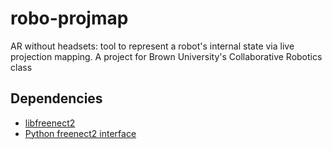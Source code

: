 # robo-projmap
AR without headsets: tool to represent a robot's internal state via live projection mapping. A project for Brown University's Collaborative Robotics class

## Dependencies
- [libfreenect2](https://github.com/OpenKinect/libfreenect2)
- [Python freenect2 interface](https://github.com/r9y9/pylibfreenect2)
